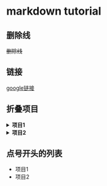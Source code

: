 # markdown tutorial

## 删除线
~~删除线~~

## 链接
[google链接](https://www.google.com)

## 折叠项目
<details>
  <summary>
    <strong>项目1</strong>
  </summary>
  some content1
</details>
<details>
  <summary>
    <strong>项目2</strong>
  </summary>
  some content1
</details>

## 点号开头的列表
- 项目1
- 项目2
